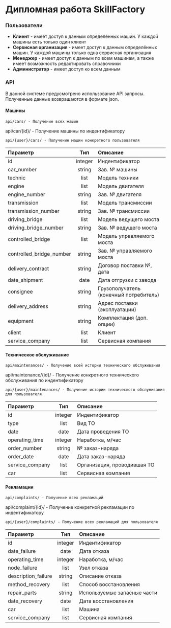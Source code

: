# Дипломная работа SkillFactory

### Пользователи
- **Клиент** - имеет доступ к данным определённых машин. У каждой машины есть только один клиент
- **Сервисная организация** - имеет доступ к данным определённых машин. У каждой машины только одна сервисная организация
- **Менеджер** - имеет доступ к данным по всем машинам, а также имеет возможность редактировать справочники
- **Администратор** - имеет доступ ко всем данным

### API
В данной системе предусмотрено использование API запросы. Полученные данные возвращаются в формате json.
#### Машины
```
api/cars/ - Получение всех машин
```
api/car/{id}/ - Получение машины по индентификатору
```
api/{user}/cars/ - Получение машин конкретного пользователя
```
| Параметр | Тип | Описание |
|:-|:-:|:-|
| id | integer | Индентификатор |
| car_number | string | Зав. № машины |
| technic | list | Модель техники |
| engine | list | Модель двигателя |
| engine_number | string | Зав. № двигателя |
| transmission | list | Модель трансмиссии |
| transmission_number | string | Зав. № трансмиссии |
| driving_bridge | list | Модель ведущего моста |
| driving_bridge_number | string | Зав. № ведущего моста |
| controlled_bridge | list | Модель управляемого моста |
| controlled_bridge_number | string | Зав. № управляемого моста |
| delivery_contract | string | Договор поставки №, дата |
| date_shipment | date | Дата отгрузки с завода |
| consignee | string | Грузополучатель (конечный потребитель) |
| delivery_address | string | Адрес поставки (эксплуатации) |
| equipment | string | Комплектация (доп. опции) |
| client | list | Клиент |
| service_company | list | Сервисная компания |
#### Техническое обслуживание
```
api/maintenances/ - Получение всей истории технического обслуживания
```
api/maintenance/{id}/ - Получение конкретного технического обслуживания по индентификатору
```
api/{user}/maintenances/ - Получение истории технического обслуживания для пользователя
```
| Параметр | Тип | Описание |
|:-|:-:|:-|
| id | integer | Индентификатор |
| type | list | Вид ТО |
| date | date | Дата проведения ТО |
| operating_time | integer | Наработка, м/час |
| order_number | string | № заказ-наряда |
| order_date | date | Дата заказ-наряда |
| service_company | list | Организация, проводившая ТО |
| car | list | Сервисная компания |
#### Рекламации
```
api/complaints/ - Получение всех рекламаций
```
api/complaint/{id}/ - Получение конкретной рекламации по индентификатору
```
api/{user}/complaints/ - Получение всех рекламаций для пользователя
```
| Параметр | Тип | Описание |
|:-|:-:|:-|
| id | integer | Индентификатор |
| date_failure | date | Дата отказа |
| operating_time | integer | Наработка, м/час |
| node_failure | list | Узел отказа |
| description_failure | string | Описание отказа |
| method_recovery | list | Способ восстановления |
| repair_parts | string | Используемые запасные части |
| date_recovery | date | Дата восстановления |
| car | list | Машина |
| service_company | list | Сервисная компания |
